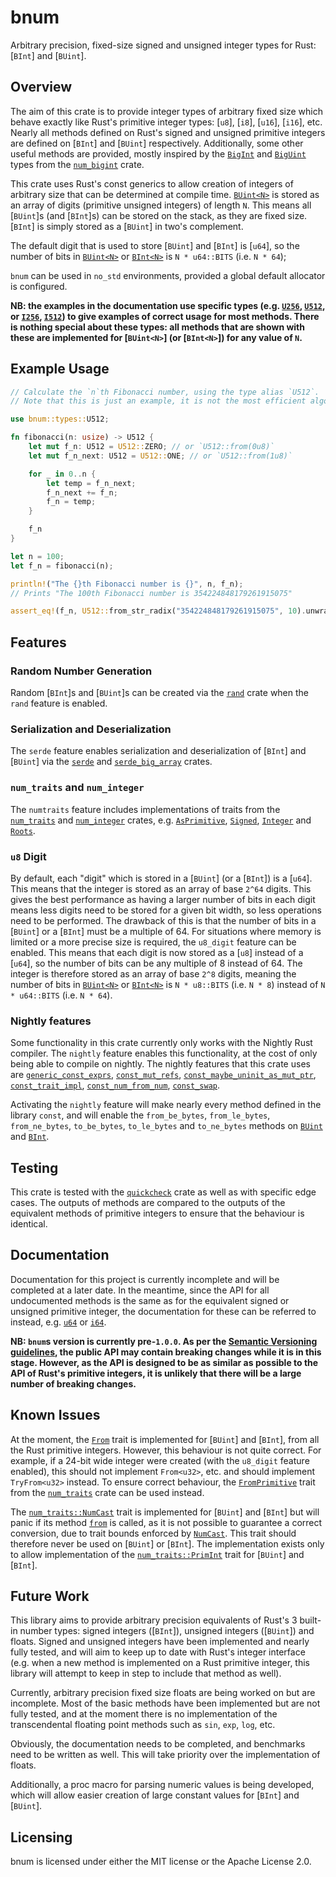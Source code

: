 # bnum

Arbitrary precision, fixed-size signed and unsigned integer types for Rust: [`BInt`] and [`BUint`].

## Overview

The aim of this crate is to provide integer types of arbitrary fixed size which behave exactly like Rust's primitive integer types: [`u8`], [`i8`], [`u16`], [`i16`], etc. Nearly all methods defined on Rust's signed and unsigned primitive integers are defined on [`BInt`] and [`BUint`] respectively. Additionally, some other useful methods are provided, mostly inspired by the [`BigInt`](https://docs.rs/num-bigint/latest/num_bigint/struct.BigInt.html) and [`BigUint`](https://docs.rs/num-bigint/latest/num_bigint/struct.BigUint.html) types from the [`num_bigint`](https://docs.rs/num-bigint/latest/num_bigint/index.html) crate.

This crate uses Rust's const generics to allow creation of integers of arbitrary size that can be determined at compile time. [`BUint<N>`](BUint) is stored as an array of digits (primitive unsigned integers) of length `N`. This means all [`BUint`]s (and [`BInt`]s) can be stored on the stack, as they are fixed size. [`BInt`] is simply stored as a [`BUint`] in two's complement.

The default digit that is used to store [`BUint`] and [`BInt`] is [`u64`], so the number of bits in [`BUint<N>`](BUint) or [`BInt<N>`](BInt) is `N * u64::BITS` (i.e. `N * 64`);

`bnum` can be used in `no_std` environments, provided a global default allocator is configured.

**NB: the examples in the documentation use specific types (e.g. [`U256`](types::U256), [`U512`](types::U512),  or [`I256`](types::I256), [`I512`](types::I512)) to give examples of correct usage for most methods. There is nothing special about these types: all methods that are shown with these are implemented for [`BUint<N>`] (or [`BInt<N>`]) for any value of `N`.**

## Example Usage

```rust
// Calculate the `n`th Fibonacci number, using the type alias `U512`.
// Note that this is just an example, it is not the most efficient algorithm to calculate Fibonacci numbers!

use bnum::types::U512;

fn fibonacci(n: usize) -> U512 {
	let mut f_n: U512 = U512::ZERO; // or `U512::from(0u8)`
	let mut f_n_next: U512 = U512::ONE; // or `U512::from(1u8)`

	for _ in 0..n {
		let temp = f_n_next;
		f_n_next += f_n;
		f_n = temp;
	}

	f_n
}

let n = 100;
let f_n = fibonacci(n);

println!("The {}th Fibonacci number is {}", n, f_n);
// Prints "The 100th Fibonacci number is 354224848179261915075"

assert_eq!(f_n, U512::from_str_radix("354224848179261915075", 10).unwrap());
```

## Features

### Random Number Generation

Random [`BInt`]s and [`BUint`]s can be created via the [`rand`](https://docs.rs/rand/latest/rand/) crate when the `rand` feature is enabled.

### Serialization and Deserialization

The `serde` feature enables serialization and deserialization of [`BInt`] and [`BUint`] via the [`serde`](https://docs.rs/serde/latest/serde/) and [`serde_big_array`](https://docs.rs/serde-big-array/latest/serde_big_array/) crates.

### `num_traits` and `num_integer`

The `numtraits` feature includes implementations of traits from the [`num_traits`](https://docs.rs/num-traits/latest/num_traits/) and [`num_integer`](https://docs.rs/num-integer/latest/num_integer/) crates, e.g. [`AsPrimitive`](https://docs.rs/num-traits/latest/num_traits/cast/trait.AsPrimitive.html), [`Signed`](https://docs.rs/num-traits/latest/num_traits/sign/trait.Signed.html), [`Integer`](https://docs.rs/num-integer/latest/num_integer/trait.Integer.html) and [`Roots`](https://docs.rs/num-integer/latest/num_integer/trait.Roots.html).

### `u8` Digit

By default, each "digit" which is stored in a [`BUint`] (or a [`BInt`]) is a [`u64`]. This means that the integer is stored as an array of base `2^64` digits. This gives the best performance as having a larger number of bits in each digit means less digits need to be stored for a given bit width, so less operations need to be performed. The drawback of this is that the number of bits in a [`BUint`] or a [`BInt`] must be a multiple of 64. For situations where memory is limited or a more precise size is required, the `u8_digit` feature can be enabled. This means that each digit is now stored as a [`u8`] instead of a [`u64`], so the number of bits can be any multiple of 8 instead of 64. The integer is therefore stored as an array of base `2^8` digits, meaning the number of bits in [`BUint<N>`](BUint) or [`BInt<N>`](BInt) is `N * u8::BITS` (i.e. `N * 8`) instead of `N * u64::BITS` (i.e. `N * 64`).

### Nightly features

Some functionality in this crate currently only works with the Nightly Rust compiler. The `nightly` feature enables this functionality, at the cost of only being able to compile on nightly. The nightly features that this crate uses are [`generic_const_exprs`](https://github.com/rust-lang/rust/issues/76560), [`const_mut_refs`](https://github.com/rust-lang/rust/issues/57349), [`const_maybe_uninit_as_mut_ptr`](https://github.com/rust-lang/rust/issues/75251), [`const_trait_impl`](https://github.com/rust-lang/rust/issues/67792), [`const_num_from_num`](https://github.com/rust-lang/rust/issues/87852), [`const_swap`](https://github.com/rust-lang/rust/issues/83163).

Activating the `nightly` feature will make nearly every method defined in the library `const`, and will enable the `from_be_bytes`, `from_le_bytes`, `from_ne_bytes`, `to_be_bytes`, `to_le_bytes` and `to_ne_bytes` methods on [`BUint`](BUint::to_be_bytes) and [`BInt`](BInt::to_le_bytes).

## Testing

This crate is tested with the [`quickcheck`](https://docs.rs/quickcheck/latest/quickcheck/) crate as well as with specific edge cases. The outputs of methods are compared to the outputs of the equivalent methods of primitive integers to ensure that the behaviour is identical.

## Documentation

Documentation for this project is currently incomplete and will be completed at a later date. In the meantime, since the API for all undocumented methods is the same as for the equivalent signed or unsigned primitive integer, the documentation for these can be referred to instead, e.g. [`u64`](https://doc.rust-lang.org/std/primitive.u64.html) or [`i64`](https://doc.rust-lang.org/std/primitive.i64.html).

**NB: `bnum`s version is currently pre-`1.0.0`. As per the [Semantic Versioning guidelines](https://semver.org/#spec-item-4), the public API may contain breaking changes while it is in this stage. However, as the API is designed to be as similar as possible to the API of Rust's primitive integers, it is unlikely that there will be a large number of breaking changes.**

## Known Issues

At the moment, the [`From`](https://doc.rust-lang.org/core/convert/trait.From.html) trait is implemented for [`BUint`] and [`BInt`], from all the Rust primitive integers. However, this behaviour is not quite correct. For example, if a 24-bit wide integer were created (with the `u8_digit` feature enabled), this should not implement `From<u32>`, etc. and should implement `TryFrom<u32>` instead. To ensure correct behaviour, the [`FromPrimitive`](https://docs.rs/num-traits/latest/num_traits/cast/trait.FromPrimitive.html) trait from the [`num_traits`](https://docs.rs/num-traits/latest/num_traits/index.html) crate can be used instead.

The [`num_traits::NumCast`](https://docs.rs/num-traits/latest/num_traits/cast/trait.NumCast.html) trait is implemented for [`BUint`] and [`BInt`] but will panic if its method [`from`](https://docs.rs/num-traits/latest/num_traits/cast/trait.NumCast.html#tymethod.from) is called, as it is not possible to guarantee a correct conversion, due to trait bounds enforced by [`NumCast`](https://docs.rs/num-traits/latest/num_traits/cast/trait.NumCast.html). This trait should therefore never be used on [`BUint`] or [`BInt`]. The implementation exists only to allow implementation of the [`num_traits::PrimInt`](https://docs.rs/num-traits/latest/num_traits/int/trait.PrimInt.html) trait for [`BUint`] and [`BInt`].

## Future Work

This library aims to provide arbitrary precision equivalents of Rust's 3 built-in number types: signed integers ([`BInt`]), unsigned integers ([`BUint`]) and floats. Signed and unsigned integers have been implemented and nearly fully tested, and will aim to keep up to date with Rust's integer interface (e.g. when a new method is implemented on a Rust primitive integer, this library will attempt to keep in step to include that method as well).

Currently, arbitrary precision fixed size floats are being worked on but are incomplete. Most of the basic methods have been implemented but are not fully tested, and at the moment there is no implementation of the transcendental floating point methods such as `sin`, `exp`, `log`, etc.

Obviously, the documentation needs to be completed, and benchmarks need to be written as well. This will take priority over the implementation of floats.

Additionally, a proc macro for parsing numeric values is being developed, which will allow easier creation of large constant values for [`BInt`] and [`BUint`].

## Licensing

bnum is licensed under either the MIT license or the Apache License 2.0.